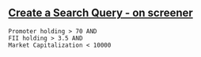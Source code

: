 
## [Create a Search Query - on screener](https://www.screener.in/screen/new/)

```
Promoter holding > 70 AND
FII holding > 3.5 AND
Market Capitalization < 10000
```
